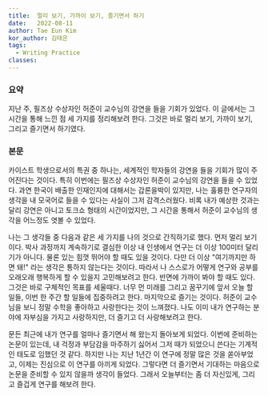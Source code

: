 ```yaml
---
title:  멀리 보기, 가까이 보기, 즐기면서 하기
date:   2022-08-11
author: Tae Eun Kim
kor_author: 김태은
tags:
  - Writing Practice
classes: 
---
```


### 요약
지난 주, 필즈상 수상자인 허준이 교수님의 강연을 들을 기회가 있었다. 이 글에서는 그 시간을 통해 느낀 점 세 가지를 정리해보려 한다. 그것은 바로 멀리 보기, 가까이 보기, 그리고 즐기면서 하기였다.

### 본문
카이스트 학생으로서의 특권 중 하나는, 세계적인 학자들의 강연을 들을 기회가 많이 주어진다는 것이다. 특히 이번에는 필즈상 수상자인 허준이 교수님의 강연을 들을 수 있었다. 과연 한국이 배출한 인재인지에 대해서는 갑론을박이 있지만, 나는 훌륭한 연구자의 생각을 내 모국어로 들을 수 있다는 사실이 그저 감격스러웠다. 비록 내가 예상한 것과는 달리 강연은 아니고 토크쇼 형태의 시간이었지만, 그 시간을 통해서 허준이 교수님의 생각을 어느정도 엿볼 수 있었다.

나는 그 생각들 중 다음과 같은 세 가지를 나의 것으로 간직하기로 했다. 먼저 멀리 보기이다. 박사 과정까지 계속하기로 결심한 이상 내 인생에서 연구는 더 이상 100미터 달리기가 아니다. 물론 있는 힘껏 뛰어야 할 때도 있을 것이다. 다만 더 이상 "여기까지만 하면 돼!" 라는 생각은 통하지 않는다는 것이다. 따라서 나 스스로가 어떻게 연구와 공부를 오래오래 행복하게 할 수 있을지 고민해보려고 한다. 반면에 가까이 봐야 할 때도 있다. 그것은 바로 구체적인 목표를 세울때다. 너무 먼 미래를 그리고 꿈꾸기에 앞서 오늘 할 일들, 이번 한 주간 할 일들에 집중하려고 한다. 마지막으로 즐기는 것이다. 허준이 교수님을 보니 정말 수학을 좋아하고 사랑한다는 것이 느껴졌다. 나도 이미 내가 연구하는 분야에 자부심을 가지고 사랑하지만, 더 즐기고 더 사랑해보려고 한다.

문든 최근에 내가 연구를 얼마나 즐기면서 해 왔는지 돌아보게 되었다. 이번에 준비하는 논문이 있는데, 내 걱정과 부담감을 마주하기 싫어서 그저 때가 되었으니 쓴다는 기계적인 태도로 임했던 것 같다. 하지만 나는 지난 1년간 이 연구에 정말 많은 것을 쏟아부었고, 이제는 진심으로 이 연구를 아끼게 되었다. 그렇다면 더 즐기면서 기대하는 마음으로 논문을 준비할 수 있지 않을까 생각이 들었다. 그래서 오늘부터는 좀 더 자신있게, 그리고 즐겁게 연구를 해보려 한다.
